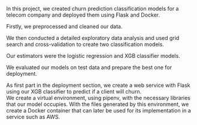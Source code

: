 In this project, we created churn prediction classification models for a telecom company and deployed them using Flask and Docker.    
  
Firstly, we preprocessed and cleaned our data.  

We then conducted a detailed exploratory data analysis and used grid search and cross-validation to create two classification models.   
  
Our estimators were the logistic regression and XGB classifier models.  
  
We evaluated our models on test data and prepare the best one for deployment.   
      
As first part in the deployment section, we create a web service with Flask using our XGB classifier to predict if a client will churn.  
We create a virtual environment, using pipenv, with the necessary libraries that our model occupies. With the files generated by this environment, we create a Docker container that can later be used for its implementation in a service such as AWS.  

